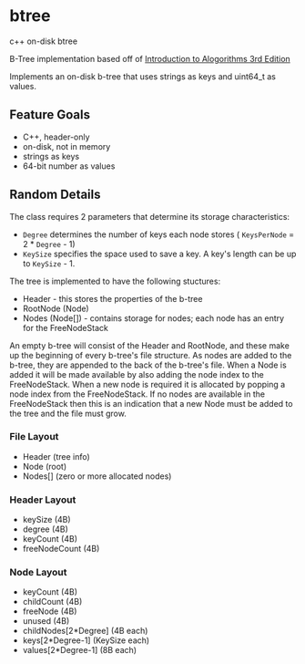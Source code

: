 # btree

c++ on-disk btree

B-Tree implementation based off of [Introduction to Alogorithms 3rd Edition](https://edutechlearners.com/download/Introduction_to_algorithms-3rd%20Edition.pdf)

Implements an on-disk b-tree that uses strings as keys and uint64_t as values.

## Feature Goals

* C++, header-only 
* on-disk, not in memory
* strings as keys
* 64-bit number as values

## Random Details

The class requires 2 parameters that determine its storage characteristics:

* `Degree` determines the number of keys each node stores ( `KeysPerNode` = 2 * `Degree` - 1)
* `KeySize` specifies the space used to save a key.  A key's length can be up to `KeySize` - 1.

The tree is implemented to have the following stuctures:

* Header - this stores the properties of the b-tree
* RootNode (Node)
* Nodes (Node[]) - contains storage for nodes; each node has an entry for the FreeNodeStack

An empty b-tree will consist of the Header and RootNode, and these make up the beginning 
of every b-tree's file structure.  As nodes are added to the b-tree, they are appended to 
the back of the b-tree's file.  When a Node is added it will be made available by also adding 
the node index to the FreeNodeStack.  When a new node is required it is allocated by popping 
a node index from the FreeNodeStack.  If no nodes are available in the FreeNodeStack then 
this is an indication that a new Node must be added to the tree and the file must grow.

### File Layout
* Header (tree info)
* Node (root)
* Nodes[] (zero or more allocated nodes)

### Header Layout
* keySize (4B)
* degree (4B)
* keyCount (4B)
* freeNodeCount (4B)

### Node Layout
* keyCount (4B)
* childCount (4B)
* freeNode (4B)
* unused (4B)
* childNodes[2*Degree] (4B each)
* keys[2*Degree-1] (KeySize each)
* values[2*Degree-1] (8B each)

